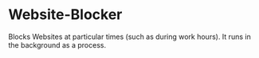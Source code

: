 # Website-Blocker
Blocks Websites at particular times (such as during work hours). It runs in the background as a process.
